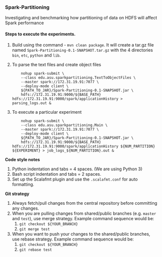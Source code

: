 ### Spark-Partitioning

Investigating and benchmarking how partitioning of data on HDFS will affect Spark performance

#### Steps to execute the experiments.

1. Build using the command - `mvn clean package`. It will create a tar.gz file named `Spark-Partitioning-0.1-SNAPSHOT.tar.gz` with the 4 directories `bin`, `etc`, `python` and `lib`. 

2. To parse the text files and create object files

    ```
        nohup spark-submit \
        --class edu.asu.sparkpartitioning.TextToObjectFiles \
        --master spark://172.31.19.91:7077 \
        --deploy-mode client \
        ${PATH_TO_JAR}/Spark-Partitioning-0.1-SNAPSHOT.jar \
        hdfs://172.31.19.91:9000/${BASE_PATH} hdfs://172.31.19.91:9000/spark/applicationHistory > parsing_logs.out &
    ```
   
3. To execute a particular experiment

    ```
        nohup spark-submit \
        --class edu.asu.sparkpartitioning.Main \
        --master spark://172.31.19.91:7077 \
        --deploy-mode client \
        ${PATH_TO_JAR}/Spark-Partitioning-0.1-SNAPSHOT.jar \
        hdfs://172.31.19.91:9000/${BASE_PATH} hdfs://172.31.19.91:9000/spark/applicationHistory ${NUM_PARTITION} ${EXPERIMENT} > job_logs_${NUM_PARTITION}.out &
    ```

**Code style notes**
1. Python indentation and tabs = 4 spaces. (We are using Python 3)
2. Bash script indentation and tabs = 2 spaces.
3. Set up the Scalafmt plugin and use the `.scalafmt.conf` for auto formatting.

**Git strategy**
1. Always fetch/pull changes from the central repository before committing any changes.
2. When you are pulling changes from shared/public branches (e.g. `master` and `test`),
use merge strategy. Example command sequence would be:
    1. `git checkout ${YOUR_BRANCH}`
    2. `git merge test`
3. When you want to push your changes to the shared/public branches, use rebase strategy. Example command sequence would be:
    1. `git checkout ${YOUR_BRANCH}`
    2. `git rebase test`
